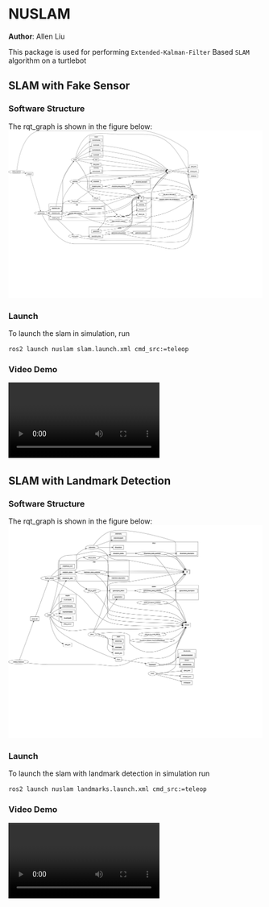 # NUSLAM

**Author**: Allen Liu

This package is used for performing `Extended-Kalman-Filter` Based `SLAM` algorithm on a turtlebot

## SLAM with Fake Sensor

### Software Structure
The rqt_graph is shown in the figure below:
![](images/rosgraph_slam.svg)

### Launch
To launch the slam in simulation, run
```
ros2 launch nuslam slam.launch.xml cmd_src:=teleop
```

### Video Demo

<video src="https://github.com/ME495-Navigation/slam-project-nu-jliu/assets/49068329/8e766ea4-24a4-46eb-9b77-a019af0710dd" controls></video>

## SLAM with Landmark Detection

### Software Structure
The rqt_graph is shown in the figure below:
![](images/rosgraph_landmark.svg)

### Launch 
To launch the slam with landmark detection in simulation run
```
ros2 launch nuslam landmarks.launch.xml cmd_src:=teleop
```

### Video Demo

<video src="https://github.com/ME495-Navigation/slam-project-nu-jliu/assets/49068329/1090f3eb-7a68-45b1-9b95-fd0f915f2d55" controls></video>